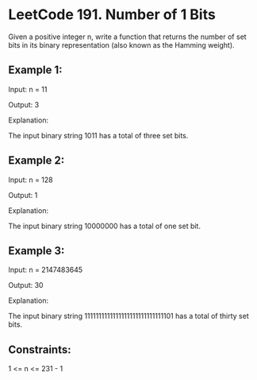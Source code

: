 # LeetCode 191. Number of 1 Bits

Given a positive integer n, write a function that returns the number of 
set bits in its binary representation (also known as the Hamming weight).

 

## Example 1:

Input: n = 11

Output: 3

Explanation:

The input binary string 1011 has a total of three set bits.

## Example 2:

Input: n = 128

Output: 1

Explanation:

The input binary string 10000000 has a total of one set bit.

## Example 3:

Input: n = 2147483645

Output: 30

Explanation:

The input binary string 1111111111111111111111111111101 has a total of thirty set bits.

 

## Constraints:

1 <= n <= 231 - 1
